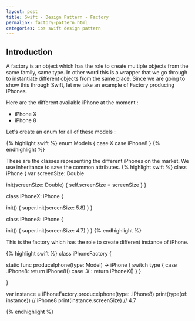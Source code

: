 ```yaml
---
layout: post
title: Swift - Design Pattern - Factory
permalink: factory-pattern.html
categories: ios swift design pattern
---
```



## Introduction

A factory is an object which has the role to create multiple objects from the same family, same type. In other word this is a wrapper that we go through to instantiate different objects from the same place. Since we are going to show this through Swift, let me take an example of Factory producing iPhones.

Here are the different available iPhone at the moment :
* iPhone X
* iPhone 8

Let's create an enum for all of these models :

{% highlight swift %}
enum Models {
  case X
  case iPhone8
}
{% endhighlight %}

These are the classes representing the different iPhones on the market. We use inheritance to save the common attributes.
{% highlight swift %}
class iPhone {
  var screenSize: Double
  
  init(screenSize: Double) {
    self.screenSize = screenSize
  }
}

class iPhoneX: iPhone {
  
  init() {
    super.init(screenSize: 5.8)
  }
}

class iPhone8: iPhone {

  init() {
    super.init(screenSize: 4.7)
  }
}
{% endhighlight %}

This is the factory which has the role to create different instance of iPhone.

{% highlight swift %}
class iPhoneFactory {

  static func produceIphone(type: Model) -> iPhone {
    switch type {
      case .iPhone8:
        return iPhone8()
      case .X :
        return iPhoneX()
    }
  }

}

var instance = iPhoneFactory.produceIphone(type: .iPhone8)
print(type(of: instance)) // iPhone8 
print(instance.screenSize) // 4.7

{% endhighlight %}

<!-- To recap basically the Factory is a wrapper which allow to instantiante different class type based on parameters, here, an enum. -->

